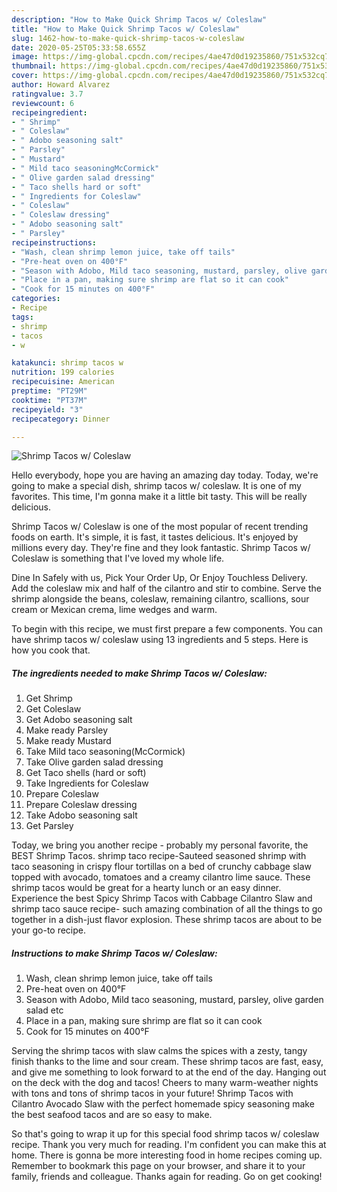 ```yaml
---
description: "How to Make Quick Shrimp Tacos w/ Coleslaw"
title: "How to Make Quick Shrimp Tacos w/ Coleslaw"
slug: 1462-how-to-make-quick-shrimp-tacos-w-coleslaw
date: 2020-05-25T05:33:58.655Z
image: https://img-global.cpcdn.com/recipes/4ae47d0d19235860/751x532cq70/shrimp-tacos-w-coleslaw-recipe-main-photo.jpg
thumbnail: https://img-global.cpcdn.com/recipes/4ae47d0d19235860/751x532cq70/shrimp-tacos-w-coleslaw-recipe-main-photo.jpg
cover: https://img-global.cpcdn.com/recipes/4ae47d0d19235860/751x532cq70/shrimp-tacos-w-coleslaw-recipe-main-photo.jpg
author: Howard Alvarez
ratingvalue: 3.7
reviewcount: 6
recipeingredient:
- " Shrimp"
- " Coleslaw"
- " Adobo seasoning salt"
- " Parsley"
- " Mustard"
- " Mild taco seasoningMcCormick"
- " Olive garden salad dressing"
- " Taco shells hard or soft"
- " Ingredients for Coleslaw"
- " Coleslaw"
- " Coleslaw dressing"
- " Adobo seasoning salt"
- " Parsley"
recipeinstructions:
- "Wash, clean shrimp lemon juice, take off tails"
- "Pre-heat oven on 400°F"
- "Season with Adobo, Mild taco seasoning, mustard, parsley, olive garden salad etc"
- "Place in a pan, making sure shrimp are flat so it can cook"
- "Cook for 15 minutes on 400°F"
categories:
- Recipe
tags:
- shrimp
- tacos
- w

katakunci: shrimp tacos w 
nutrition: 199 calories
recipecuisine: American
preptime: "PT29M"
cooktime: "PT37M"
recipeyield: "3"
recipecategory: Dinner

---
```



![Shrimp Tacos w/ Coleslaw](https://img-global.cpcdn.com/recipes/4ae47d0d19235860/751x532cq70/shrimp-tacos-w-coleslaw-recipe-main-photo.jpg)

Hello everybody, hope you are having an amazing day today. Today, we're going to make a special dish, shrimp tacos w/ coleslaw. It is one of my favorites. This time, I'm gonna make it a little bit tasty. This will be really delicious.

Shrimp Tacos w/ Coleslaw is one of the most popular of recent trending foods on earth. It's simple, it is fast, it tastes delicious. It's enjoyed by millions every day. They're fine and they look fantastic. Shrimp Tacos w/ Coleslaw is something that I've loved my whole life.

Dine In Safely with us, Pick Your Order Up, Or Enjoy Touchless Delivery. Add the coleslaw mix and half of the cilantro and stir to combine. Serve the shrimp alongside the beans, coleslaw, remaining cilantro, scallions, sour cream or Mexican crema, lime wedges and warm.


To begin with this recipe, we must first prepare a few components. You can have shrimp tacos w/ coleslaw using 13 ingredients and 5 steps. Here is how you cook that.

<!--inarticleads1-->

##### The ingredients needed to make Shrimp Tacos w/ Coleslaw:

1. Get  Shrimp
1. Get  Coleslaw
1. Get  Adobo seasoning salt
1. Make ready  Parsley
1. Make ready  Mustard
1. Take  Mild taco seasoning(McCormick)
1. Take  Olive garden salad dressing
1. Get  Taco shells (hard or soft)
1. Take  Ingredients for Coleslaw
1. Prepare  Coleslaw
1. Prepare  Coleslaw dressing
1. Take  Adobo seasoning salt
1. Get  Parsley


Today, we bring you another recipe - probably my personal favorite, the BEST Shrimp Tacos. shrimp taco recipe-Sauteed seasoned shrimp with taco seasoning in crispy flour tortillas on a bed of crunchy cabbage slaw topped with avocado, tomatoes and a creamy cilantro lime sauce. These shrimp tacos would be great for a hearty lunch or an easy dinner. Experience the best Spicy Shrimp Tacos with Cabbage Cilantro Slaw and shrimp taco sauce recipe- such amazing combination of all the things to go together in a dish-just flavor explosion. These shrimp tacos are about to be your go-to recipe. 

<!--inarticleads2-->

##### Instructions to make Shrimp Tacos w/ Coleslaw:

1. Wash, clean shrimp lemon juice, take off tails
1. Pre-heat oven on 400°F
1. Season with Adobo, Mild taco seasoning, mustard, parsley, olive garden salad etc
1. Place in a pan, making sure shrimp are flat so it can cook
1. Cook for 15 minutes on 400°F


Serving the shrimp tacos with slaw calms the spices with a zesty, tangy finish thanks to the lime and sour cream. These shrimp tacos are fast, easy, and give me something to look forward to at the end of the day. Hanging out on the deck with the dog and tacos! Cheers to many warm-weather nights with tons and tons of shrimp tacos in your future! Shrimp Tacos with Cilantro Avocado Slaw with the perfect homemade spicy seasoning make the best seafood tacos and are so easy to make. 

So that's going to wrap it up for this special food shrimp tacos w/ coleslaw recipe. Thank you very much for reading. I'm confident you can make this at home. There is gonna be more interesting food in home recipes coming up. Remember to bookmark this page on your browser, and share it to your family, friends and colleague. Thanks again for reading. Go on get cooking!

